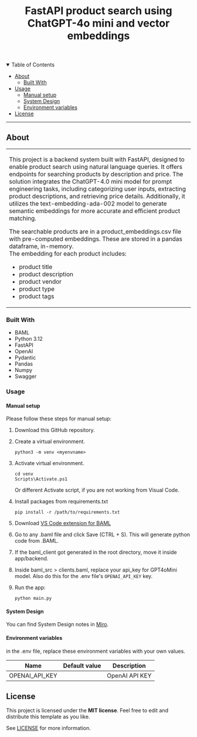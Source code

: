 <div align="center">
  <h1>FastAPI product search using ChatGPT-4o mini and vector embeddings</h1>
  <br />
  <br />
</div>

<details open="open">
<summary>Table of Contents</summary>

- [About](#about)
  - [Built With](#built-with)
- [Usage](#usage)
    - [Manual setup](#manual-setup)
    - [System Design](#system-design)
    - [Environment variables](#environment-variables)
- [License](#license)

</details>

---

## About

<table>
<tr>
<td>

This project is a backend system built with FastAPI, designed to enable product search using natural language queries. It offers endpoints for searching products by description and price. 
The solution integrates the ChatGPT-4.0 mini model for prompt engineering tasks, including categorizing user inputs, extracting product descriptions, and retrieving price details. 
Additionally, it utilizes the text-embedding-ada-002 model to generate semantic embeddings for more accurate and efficient product matching.

The searchable products are in a product_embeddings.csv file with pre-computed embeddings. These are stored in a pandas dataframe, in-memory.<br>
The embedding for each product includes:
* product title
* product description
* product vendor
* product type
* product tags

</td>
</tr>
</table>

### Built With

- BAML
- Python 3.12
- FastAPI
- OpenAI
- Pydantic
- Pandas
- Numpy
- Swagger

### Usage

#### Manual setup

Please follow these steps for manual setup:
1. Download this GitHub repository.
2. Create a virtual environment.

    ```
    python3 -m venv <myenvname>
    ```

3. Activate virtual environment.

    ```
    cd venv
    Scripts\Activate.ps1
    ```
    Or different Activate script, if you are not working from Visual Code.

4. Install packages from requirements.txt

    ```
    pip install -r /path/to/requirements.txt
    ```

5. Download [VS Code extension for BAML](https://marketplace.visualstudio.com/items?itemName=Boundary.baml-extension)

6. Go to any .baml file and click Save (CTRL + S). This will generate python code from .BAML.

7. If the baml_client got generated in the root directory, move it inside app/backend.

8. Inside baml_src > clients.baml, replace your api_key for GPT4oMini model.
   Also do this for the .env file's ```OPENAI_API_KEY``` key.

9. Run the app:

    ```
    python main.py
    ```

#### System Design

You can find System Design notes in [Miro](https://miro.com/app/board/uXjVLZLm9gc=/?share_link_id=867179278993).


#### Environment variables

in the .env file, replace these environment variables with your own values.

| Name                       | Default value      | Description                                                                 |
| -------------------------- | ------------------ | --------------------------------------------------------------------------- |
| OPENAI_API_KEY               |  | OpenAI API KEY                                                            |

## License

This project is licensed under the **MIT license**. Feel free to edit and distribute this template as you like.

See [LICENSE](LICENSE) for more information.
